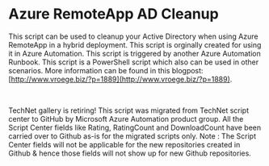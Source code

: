 ﻿Azure RemoteApp AD Cleanup
==========================

            

This script can be used to cleanup your Active Directory when using Azure RemoteApp in a hybrid deployment. This script is orginally created for using it in Azure Automation. This script is triggered by another Azure Automation Runbook. This script is a
 PowerShell script which also can be used in other scenarios. More information can be found in this blogpost:
[http://www.vroege.biz/?p=1889](http://www.vroege.biz/?p=1889).

 

        
    
TechNet gallery is retiring! This script was migrated from TechNet script center to GitHub by Microsoft Azure Automation product group. All the Script Center fields like Rating, RatingCount and DownloadCount have been carried over to Github as-is for the migrated scripts only. Note : The Script Center fields will not be applicable for the new repositories created in Github & hence those fields will not show up for new Github repositories.
